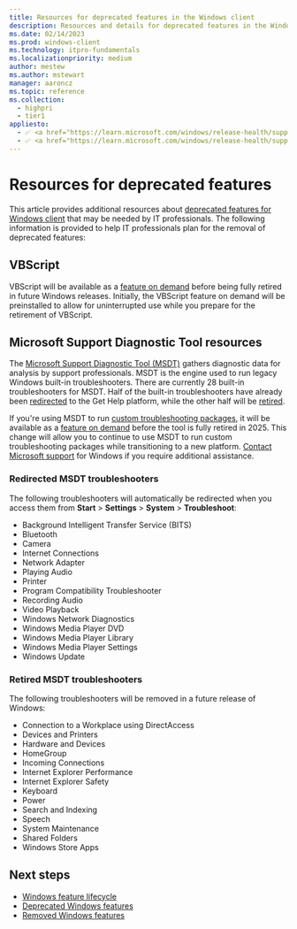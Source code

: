 ```yaml
---
title: Resources for deprecated features in the Windows client
description: Resources and details for deprecated features in the Windows Client.
ms.date: 02/14/2023
ms.prod: windows-client
ms.technology: itpro-fundamentals
ms.localizationpriority: medium
author: mestew
ms.author: mstewart
manager: aaroncz
ms.topic: reference
ms.collection:
  - highpri
  - tier1
appliesto:
  - ✅ <a href="https://learn.microsoft.com/windows/release-health/supported-versions-windows-client" target="_blank">Windows 11</a>
  - ✅ <a href="https://learn.microsoft.com/windows/release-health/supported-versions-windows-client" target="_blank">Windows 10</a>
---
```


# Resources for deprecated features

This article provides additional resources about [deprecated features for Windows client](deprecated-features.md) that may be needed by IT professionals. The following information is provided to help IT professionals plan for the removal of deprecated features:

## VBScript

VBScript will be available as a [feature on demand](/windows-hardware/manufacture/desktop/features-on-demand-v2--capabilities) before being fully retired in future Windows releases. Initially, the VBScript feature on demand will be preinstalled to allow for uninterrupted use while you prepare for the retirement of VBScript. 

## Microsoft Support Diagnostic Tool resources

The [Microsoft Support Diagnostic Tool (MSDT)](/windows-server/administration/windows-commands/msdt) gathers diagnostic data for analysis by support professionals. MSDT is the engine used to run legacy Windows built-in troubleshooters. There are currently 28 built-in troubleshooters for MSDT. Half of the built-in troubleshooters have already been [redirected](#redirected-msdt-troubleshooters) to the Get Help platform, while the other half will be [retired](#retired-msdt-troubleshooters).  

If you're using MSDT to run [custom troubleshooting packages](/previous-versions/windows/desktop/wintt/package-schema), it will be available as a [feature on demand](/windows-hardware/manufacture/desktop/features-on-demand-v2--capabilities) before the tool is fully retired in 2025. This change will allow you to continue to use MSDT to run custom troubleshooting packages while transitioning to a new platform. [Contact Microsoft support](https://support.microsoft.com/contactus) for Windows if you require additional assistance.

### Redirected MSDT troubleshooters

The following troubleshooters will automatically be redirected when you access them from **Start** > **Settings** > **System** > **Troubleshoot**:

- Background Intelligent Transfer Service (BITS)
- Bluetooth
- Camera
- Internet Connections
- Network Adapter
- Playing Audio
- Printer
- Program Compatibility Troubleshooter
- Recording Audio
- Video Playback
- Windows Network Diagnostics
- Windows Media Player DVD
- Windows Media Player Library
- Windows Media Player Settings
- Windows Update

### Retired MSDT troubleshooters

The following troubleshooters will be removed in a future release of Windows:

- Connection to a Workplace using DirectAccess
- Devices and Printers
- Hardware and Devices
- HomeGroup
- Incoming Connections
- Internet Explorer Performance
- Internet Explorer Safety
- Keyboard
- Power
- Search and Indexing
- Speech
- System Maintenance
- Shared Folders
- Windows Store Apps

## Next steps

- [Windows feature lifecycle](feature-lifecycle.md)
- [Deprecated Windows features](deprecated-features.md)
- [Removed Windows features](removed-features.md)
